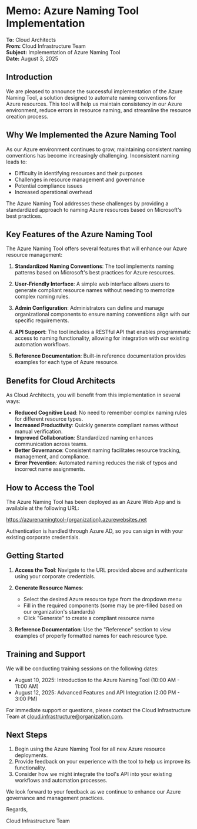 # Memo: Azure Naming Tool Implementation

**To:** Cloud Architects  
**From:** Cloud Infrastructure Team  
**Subject:** Implementation of Azure Naming Tool  
**Date:** August 3, 2025

## Introduction

We are pleased to announce the successful implementation of the Azure Naming Tool, a solution designed to automate naming conventions for Azure resources. This tool will help us maintain consistency in our Azure environment, reduce errors in resource naming, and streamline the resource creation process.

## Why We Implemented the Azure Naming Tool

As our Azure environment continues to grow, maintaining consistent naming conventions has become increasingly challenging. Inconsistent naming leads to:

- Difficulty in identifying resources and their purposes
- Challenges in resource management and governance
- Potential compliance issues
- Increased operational overhead

The Azure Naming Tool addresses these challenges by providing a standardized approach to naming Azure resources based on Microsoft's best practices.



## Key Features of the Azure Naming Tool

The Azure Naming Tool offers several features that will enhance our Azure resource management:

1. **Standardized Naming Conventions**: The tool implements naming patterns based on Microsoft's best practices for Azure resources.

2. **User-Friendly Interface**: A simple web interface allows users to generate compliant resource names without needing to memorize complex naming rules.

3. **Admin Configuration**: Administrators can define and manage organizational components to ensure naming conventions align with our specific requirements.

4. **API Support**: The tool includes a RESTful API that enables programmatic access to naming functionality, allowing for integration with our existing automation workflows.

5. **Reference Documentation**: Built-in reference documentation provides examples for each type of Azure resource.

## Benefits for Cloud Architects

As Cloud Architects, you will benefit from this implementation in several ways:

- **Reduced Cognitive Load**: No need to remember complex naming rules for different resource types.
- **Increased Productivity**: Quickly generate compliant names without manual verification.
- **Improved Collaboration**: Standardized naming enhances communication across teams.
- **Better Governance**: Consistent naming facilitates resource tracking, management, and compliance.
- **Error Prevention**: Automated naming reduces the risk of typos and incorrect name assignments.


## How to Access the Tool

The Azure Naming Tool has been deployed as an Azure Web App and is available at the following URL:

[https://azurenamingtool-{organization}.azurewebsites.net](https://azurenamingtool-{organization}.azurewebsites.net)

Authentication is handled through Azure AD, so you can sign in with your existing corporate credentials.

## Getting Started

1. **Access the Tool**: Navigate to the URL provided above and authenticate using your corporate credentials.

2. **Generate Resource Names**:
   - Select the desired Azure resource type from the dropdown menu
   - Fill in the required components (some may be pre-filled based on our organization's standards)
   - Click "Generate" to create a compliant resource name

3. **Reference Documentation**: Use the "Reference" section to view examples of properly formatted names for each resource type.

## Training and Support

We will be conducting training sessions on the following dates:

- August 10, 2025: Introduction to the Azure Naming Tool (10:00 AM - 11:00 AM)
- August 12, 2025: Advanced Features and API Integration (2:00 PM - 3:00 PM)

For immediate support or questions, please contact the Cloud Infrastructure Team at cloud.infrastructure@organization.com.

## Next Steps

1. Begin using the Azure Naming Tool for all new Azure resource deployments.
2. Provide feedback on your experience with the tool to help us improve its functionality.
3. Consider how we might integrate the tool's API into your existing workflows and automation processes.

We look forward to your feedback as we continue to enhance our Azure governance and management practices.

Regards,

Cloud Infrastructure Team

